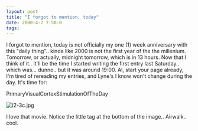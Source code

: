 ```yaml
---
layout: post
title: "I forgot to mention, today"
date: 2000-4-7 7:50:0
tags: 
---
```


I forgot to mention, today is not officially my one (1) week anniversary with this "daily thing".. kinda like 2000 is not the first year of the the millenium. Tomorrow, or actually, midnight tomorrow, which is in 13 hours. Now that I think of it.. it'll be the time I started writing the first entry last Saturday.. which was... dunno.. but it was around 19:00. Al, start your page already, I'm tired of rereading my entries, and Lyne's I know won't change during the day. It's time for:




PrimaryVisualCortexStimulationOfTheDay



![i2-3c.jpg][1]






I love that movie. Notice the little tag at the bottom of the image.. Airwalk.. cool.



   [1]: http://4.bp.blogspot.com/-JDhd585SjAo/Tn0Ps6XpLXI/AAAAAAAAAGw/v9zA8Hl7sCM/s320/i2-3c.jpg
